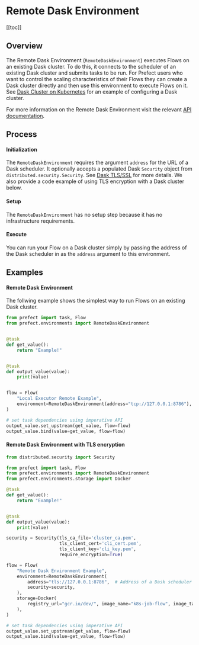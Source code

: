 # Remote Dask Environment

[[toc]]

## Overview

The Remote Dask Environment (`RemoteDaskEnvironment`) executes Flows on an existing Dask cluster. To do this, it connects to the scheduler of an existing Dask cluster and submits tasks to be run. For Prefect users who want to control the scaling characteristics of their Flows they can create a Dask cluster directly and then use this environment to execute Flows on it. See [Dask Cluster on Kubernetes](orchestration/recipes/k8s_dask.html#dask-cluster-on-kubernetes) for an example of configuring a Dask cluster.

For more information on the Remote Dask Environment visit the relevant [API documentation](/api/latest/environments/execution.html#remotedaskenvironment).

## Process

#### Initialization

The `RemoteDaskEnvironment` requires the argument `address` for the URL of a Dask scheduler. It optionally accepts a populated Dask `Security` object from `distributed.security.Security`. See [Dask TLS/SSL](https://distributed.dask.org/en/latest/tls.html) for more details. We also provide a code example of using TLS encryption with a Dask cluster below.

#### Setup

The `RemoteDaskEnvironment` has no setup step because it has no infrastructure requirements.

#### Execute

You can run your Flow on a Dask cluster simply by passing the address of the Dask scheduler in as the `address` argument to this environment.

## Examples

#### Remote Dask Environment

The follwing example shows the simplest way to run Flows on an existing Dask cluster.
```python
from prefect import task, Flow
from prefect.environments import RemoteDaskEnvironment


@task
def get_value():
    return "Example!"


@task
def output_value(value):
    print(value)


flow = Flow(
    "Local Executor Remote Example",
    environment=RemoteDaskEnvironment(address="tcp://127.0.0.1:8786"),  # Address of a Dask scheduler
)

# set task dependencies using imperative API
output_value.set_upstream(get_value, flow=flow)
output_value.bind(value=get_value, flow=flow)
```

#### Remote Dask Environment with TLS encryption

```python
from distributed.security import Security

from prefect import task, Flow
from prefect.environments import RemoteDaskEnvironment
from prefect.environments.storage import Docker

@task
def get_value():
    return "Example!"


@task
def output_value(value):
    print(value)

security = Security(tls_ca_file='cluster_ca.pem',
                    tls_client_cert='cli_cert.pem',
                    tls_client_key='cli_key.pem',
                    require_encryption=True)

flow = Flow(
    "Remote Dask Environment Example",
    environment=RemoteDaskEnvironment(
        address="tls://127.0.0.1:8786",  # Address of a Dask scheduler
        security=security,
    ),
    storage=Docker(
        registry_url="gcr.io/dev/", image_name="k8s-job-flow", image_tag="0.1.0"
    ),
)

# set task dependencies using imperative API
output_value.set_upstream(get_value, flow=flow)
output_value.bind(value=get_value, flow=flow)
```
